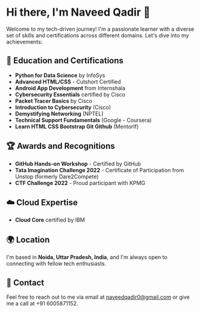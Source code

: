 
# Hi there, I'm Naveed Qadir 👋

Welcome to my tech-driven journey! I'm a passionate learner with a diverse set of skills and certifications across different domains. Let's dive into my achievements:

## 🚀 Education and Certifications

- **Python for Data Science** by InfoSys
- **Advanced HTML/CSS** - Cutshort Certified
- **Android App Development** from Internshala
- **Cybersecurity Essentials** certified by Cisco
- **Packet Tracer Basics** by Cisco
- **Introduction to Cybersecurity** (Cisco)
- **Demystifying Networking** (NPTEL)
- **Technical Support Fundamentals** (Google - Coursera)
- **Learn HTML CSS Bootstrap Git Github** (MentorIf)

## 🏆 Awards and Recognitions

- **GitHub Hands-on Workshop** - Certified by GitHub
- **Tata Imagination Challenge 2022** - Certificate of Participation from Unstop (formerly Dare2Compete)
- **CTF Challenge 2022** - Proud participant with KPMG

## ☁️ Cloud Expertise

- **Cloud Core** certified by IBM

## 🌍 Location

I'm based in **Noida, Uttar Pradesh, India**, and I'm always open to connecting with fellow tech enthusiasts.

## 📧 Contact

Feel free to reach out to me via email at [naveedqadir0@gmail.com](mailto:naveedqadir0@gmail.com) or give me a call at +91 6005871152. 
